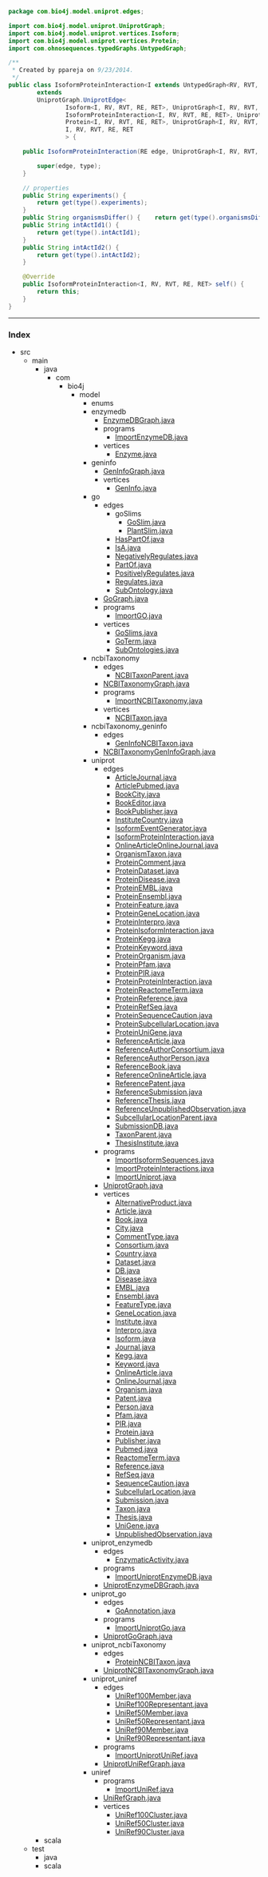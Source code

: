 
```java
package com.bio4j.model.uniprot.edges;

import com.bio4j.model.uniprot.UniprotGraph;
import com.bio4j.model.uniprot.vertices.Isoform;
import com.bio4j.model.uniprot.vertices.Protein;
import com.ohnosequences.typedGraphs.UntypedGraph;

/**
 * Created by ppareja on 9/23/2014.
 */
public class IsoformProteinInteraction<I extends UntypedGraph<RV, RVT, RE, RET>, RV, RVT, RE, RET>
		extends
		UniprotGraph.UniprotEdge<
				Isoform<I, RV, RVT, RE, RET>, UniprotGraph<I, RV, RVT, RE, RET>.IsoformType,
				IsoformProteinInteraction<I, RV, RVT, RE, RET>, UniprotGraph<I, RV, RVT, RE, RET>.IsoformProteinInteractionType,
				Protein<I, RV, RVT, RE, RET>, UniprotGraph<I, RV, RVT, RE, RET>.ProteinType,
				I, RV, RVT, RE, RET
				> {

	public IsoformProteinInteraction(RE edge, UniprotGraph<I, RV, RVT, RE, RET>.IsoformProteinInteractionType type) {

		super(edge, type);
	}

	// properties
	public String experiments() {
		return get(type().experiments);
	}
	public String organismsDiffer() {    return get(type().organismsDiffer);	}
	public String intActId1() {
		return get(type().intActId1);
	}
	public String intActId2() {
		return get(type().intActId2);
	}

	@Override
	public IsoformProteinInteraction<I, RV, RVT, RE, RET> self() {
		return this;
	}
}


```


------

### Index

+ src
  + main
    + java
      + com
        + bio4j
          + model
            + enums
            + enzymedb
              + [EnzymeDBGraph.java][main\java\com\bio4j\model\enzymedb\EnzymeDBGraph.java]
              + programs
                + [ImportEnzymeDB.java][main\java\com\bio4j\model\enzymedb\programs\ImportEnzymeDB.java]
              + vertices
                + [Enzyme.java][main\java\com\bio4j\model\enzymedb\vertices\Enzyme.java]
            + geninfo
              + [GenInfoGraph.java][main\java\com\bio4j\model\geninfo\GenInfoGraph.java]
              + vertices
                + [GenInfo.java][main\java\com\bio4j\model\geninfo\vertices\GenInfo.java]
            + go
              + edges
                + goSlims
                  + [GoSlim.java][main\java\com\bio4j\model\go\edges\goSlims\GoSlim.java]
                  + [PlantSlim.java][main\java\com\bio4j\model\go\edges\goSlims\PlantSlim.java]
                + [HasPartOf.java][main\java\com\bio4j\model\go\edges\HasPartOf.java]
                + [IsA.java][main\java\com\bio4j\model\go\edges\IsA.java]
                + [NegativelyRegulates.java][main\java\com\bio4j\model\go\edges\NegativelyRegulates.java]
                + [PartOf.java][main\java\com\bio4j\model\go\edges\PartOf.java]
                + [PositivelyRegulates.java][main\java\com\bio4j\model\go\edges\PositivelyRegulates.java]
                + [Regulates.java][main\java\com\bio4j\model\go\edges\Regulates.java]
                + [SubOntology.java][main\java\com\bio4j\model\go\edges\SubOntology.java]
              + [GoGraph.java][main\java\com\bio4j\model\go\GoGraph.java]
              + programs
                + [ImportGO.java][main\java\com\bio4j\model\go\programs\ImportGO.java]
              + vertices
                + [GoSlims.java][main\java\com\bio4j\model\go\vertices\GoSlims.java]
                + [GoTerm.java][main\java\com\bio4j\model\go\vertices\GoTerm.java]
                + [SubOntologies.java][main\java\com\bio4j\model\go\vertices\SubOntologies.java]
            + ncbiTaxonomy
              + edges
                + [NCBITaxonParent.java][main\java\com\bio4j\model\ncbiTaxonomy\edges\NCBITaxonParent.java]
              + [NCBITaxonomyGraph.java][main\java\com\bio4j\model\ncbiTaxonomy\NCBITaxonomyGraph.java]
              + programs
                + [ImportNCBITaxonomy.java][main\java\com\bio4j\model\ncbiTaxonomy\programs\ImportNCBITaxonomy.java]
              + vertices
                + [NCBITaxon.java][main\java\com\bio4j\model\ncbiTaxonomy\vertices\NCBITaxon.java]
            + ncbiTaxonomy_geninfo
              + edges
                + [GenInfoNCBITaxon.java][main\java\com\bio4j\model\ncbiTaxonomy_geninfo\edges\GenInfoNCBITaxon.java]
              + [NCBITaxonomyGenInfoGraph.java][main\java\com\bio4j\model\ncbiTaxonomy_geninfo\NCBITaxonomyGenInfoGraph.java]
            + uniprot
              + edges
                + [ArticleJournal.java][main\java\com\bio4j\model\uniprot\edges\ArticleJournal.java]
                + [ArticlePubmed.java][main\java\com\bio4j\model\uniprot\edges\ArticlePubmed.java]
                + [BookCity.java][main\java\com\bio4j\model\uniprot\edges\BookCity.java]
                + [BookEditor.java][main\java\com\bio4j\model\uniprot\edges\BookEditor.java]
                + [BookPublisher.java][main\java\com\bio4j\model\uniprot\edges\BookPublisher.java]
                + [InstituteCountry.java][main\java\com\bio4j\model\uniprot\edges\InstituteCountry.java]
                + [IsoformEventGenerator.java][main\java\com\bio4j\model\uniprot\edges\IsoformEventGenerator.java]
                + [IsoformProteinInteraction.java][main\java\com\bio4j\model\uniprot\edges\IsoformProteinInteraction.java]
                + [OnlineArticleOnlineJournal.java][main\java\com\bio4j\model\uniprot\edges\OnlineArticleOnlineJournal.java]
                + [OrganismTaxon.java][main\java\com\bio4j\model\uniprot\edges\OrganismTaxon.java]
                + [ProteinComment.java][main\java\com\bio4j\model\uniprot\edges\ProteinComment.java]
                + [ProteinDataset.java][main\java\com\bio4j\model\uniprot\edges\ProteinDataset.java]
                + [ProteinDisease.java][main\java\com\bio4j\model\uniprot\edges\ProteinDisease.java]
                + [ProteinEMBL.java][main\java\com\bio4j\model\uniprot\edges\ProteinEMBL.java]
                + [ProteinEnsembl.java][main\java\com\bio4j\model\uniprot\edges\ProteinEnsembl.java]
                + [ProteinFeature.java][main\java\com\bio4j\model\uniprot\edges\ProteinFeature.java]
                + [ProteinGeneLocation.java][main\java\com\bio4j\model\uniprot\edges\ProteinGeneLocation.java]
                + [ProteinInterpro.java][main\java\com\bio4j\model\uniprot\edges\ProteinInterpro.java]
                + [ProteinIsoformInteraction.java][main\java\com\bio4j\model\uniprot\edges\ProteinIsoformInteraction.java]
                + [ProteinKegg.java][main\java\com\bio4j\model\uniprot\edges\ProteinKegg.java]
                + [ProteinKeyword.java][main\java\com\bio4j\model\uniprot\edges\ProteinKeyword.java]
                + [ProteinOrganism.java][main\java\com\bio4j\model\uniprot\edges\ProteinOrganism.java]
                + [ProteinPfam.java][main\java\com\bio4j\model\uniprot\edges\ProteinPfam.java]
                + [ProteinPIR.java][main\java\com\bio4j\model\uniprot\edges\ProteinPIR.java]
                + [ProteinProteinInteraction.java][main\java\com\bio4j\model\uniprot\edges\ProteinProteinInteraction.java]
                + [ProteinReactomeTerm.java][main\java\com\bio4j\model\uniprot\edges\ProteinReactomeTerm.java]
                + [ProteinReference.java][main\java\com\bio4j\model\uniprot\edges\ProteinReference.java]
                + [ProteinRefSeq.java][main\java\com\bio4j\model\uniprot\edges\ProteinRefSeq.java]
                + [ProteinSequenceCaution.java][main\java\com\bio4j\model\uniprot\edges\ProteinSequenceCaution.java]
                + [ProteinSubcellularLocation.java][main\java\com\bio4j\model\uniprot\edges\ProteinSubcellularLocation.java]
                + [ProteinUniGene.java][main\java\com\bio4j\model\uniprot\edges\ProteinUniGene.java]
                + [ReferenceArticle.java][main\java\com\bio4j\model\uniprot\edges\ReferenceArticle.java]
                + [ReferenceAuthorConsortium.java][main\java\com\bio4j\model\uniprot\edges\ReferenceAuthorConsortium.java]
                + [ReferenceAuthorPerson.java][main\java\com\bio4j\model\uniprot\edges\ReferenceAuthorPerson.java]
                + [ReferenceBook.java][main\java\com\bio4j\model\uniprot\edges\ReferenceBook.java]
                + [ReferenceOnlineArticle.java][main\java\com\bio4j\model\uniprot\edges\ReferenceOnlineArticle.java]
                + [ReferencePatent.java][main\java\com\bio4j\model\uniprot\edges\ReferencePatent.java]
                + [ReferenceSubmission.java][main\java\com\bio4j\model\uniprot\edges\ReferenceSubmission.java]
                + [ReferenceThesis.java][main\java\com\bio4j\model\uniprot\edges\ReferenceThesis.java]
                + [ReferenceUnpublishedObservation.java][main\java\com\bio4j\model\uniprot\edges\ReferenceUnpublishedObservation.java]
                + [SubcellularLocationParent.java][main\java\com\bio4j\model\uniprot\edges\SubcellularLocationParent.java]
                + [SubmissionDB.java][main\java\com\bio4j\model\uniprot\edges\SubmissionDB.java]
                + [TaxonParent.java][main\java\com\bio4j\model\uniprot\edges\TaxonParent.java]
                + [ThesisInstitute.java][main\java\com\bio4j\model\uniprot\edges\ThesisInstitute.java]
              + programs
                + [ImportIsoformSequences.java][main\java\com\bio4j\model\uniprot\programs\ImportIsoformSequences.java]
                + [ImportProteinInteractions.java][main\java\com\bio4j\model\uniprot\programs\ImportProteinInteractions.java]
                + [ImportUniprot.java][main\java\com\bio4j\model\uniprot\programs\ImportUniprot.java]
              + [UniprotGraph.java][main\java\com\bio4j\model\uniprot\UniprotGraph.java]
              + vertices
                + [AlternativeProduct.java][main\java\com\bio4j\model\uniprot\vertices\AlternativeProduct.java]
                + [Article.java][main\java\com\bio4j\model\uniprot\vertices\Article.java]
                + [Book.java][main\java\com\bio4j\model\uniprot\vertices\Book.java]
                + [City.java][main\java\com\bio4j\model\uniprot\vertices\City.java]
                + [CommentType.java][main\java\com\bio4j\model\uniprot\vertices\CommentType.java]
                + [Consortium.java][main\java\com\bio4j\model\uniprot\vertices\Consortium.java]
                + [Country.java][main\java\com\bio4j\model\uniprot\vertices\Country.java]
                + [Dataset.java][main\java\com\bio4j\model\uniprot\vertices\Dataset.java]
                + [DB.java][main\java\com\bio4j\model\uniprot\vertices\DB.java]
                + [Disease.java][main\java\com\bio4j\model\uniprot\vertices\Disease.java]
                + [EMBL.java][main\java\com\bio4j\model\uniprot\vertices\EMBL.java]
                + [Ensembl.java][main\java\com\bio4j\model\uniprot\vertices\Ensembl.java]
                + [FeatureType.java][main\java\com\bio4j\model\uniprot\vertices\FeatureType.java]
                + [GeneLocation.java][main\java\com\bio4j\model\uniprot\vertices\GeneLocation.java]
                + [Institute.java][main\java\com\bio4j\model\uniprot\vertices\Institute.java]
                + [Interpro.java][main\java\com\bio4j\model\uniprot\vertices\Interpro.java]
                + [Isoform.java][main\java\com\bio4j\model\uniprot\vertices\Isoform.java]
                + [Journal.java][main\java\com\bio4j\model\uniprot\vertices\Journal.java]
                + [Kegg.java][main\java\com\bio4j\model\uniprot\vertices\Kegg.java]
                + [Keyword.java][main\java\com\bio4j\model\uniprot\vertices\Keyword.java]
                + [OnlineArticle.java][main\java\com\bio4j\model\uniprot\vertices\OnlineArticle.java]
                + [OnlineJournal.java][main\java\com\bio4j\model\uniprot\vertices\OnlineJournal.java]
                + [Organism.java][main\java\com\bio4j\model\uniprot\vertices\Organism.java]
                + [Patent.java][main\java\com\bio4j\model\uniprot\vertices\Patent.java]
                + [Person.java][main\java\com\bio4j\model\uniprot\vertices\Person.java]
                + [Pfam.java][main\java\com\bio4j\model\uniprot\vertices\Pfam.java]
                + [PIR.java][main\java\com\bio4j\model\uniprot\vertices\PIR.java]
                + [Protein.java][main\java\com\bio4j\model\uniprot\vertices\Protein.java]
                + [Publisher.java][main\java\com\bio4j\model\uniprot\vertices\Publisher.java]
                + [Pubmed.java][main\java\com\bio4j\model\uniprot\vertices\Pubmed.java]
                + [ReactomeTerm.java][main\java\com\bio4j\model\uniprot\vertices\ReactomeTerm.java]
                + [Reference.java][main\java\com\bio4j\model\uniprot\vertices\Reference.java]
                + [RefSeq.java][main\java\com\bio4j\model\uniprot\vertices\RefSeq.java]
                + [SequenceCaution.java][main\java\com\bio4j\model\uniprot\vertices\SequenceCaution.java]
                + [SubcellularLocation.java][main\java\com\bio4j\model\uniprot\vertices\SubcellularLocation.java]
                + [Submission.java][main\java\com\bio4j\model\uniprot\vertices\Submission.java]
                + [Taxon.java][main\java\com\bio4j\model\uniprot\vertices\Taxon.java]
                + [Thesis.java][main\java\com\bio4j\model\uniprot\vertices\Thesis.java]
                + [UniGene.java][main\java\com\bio4j\model\uniprot\vertices\UniGene.java]
                + [UnpublishedObservation.java][main\java\com\bio4j\model\uniprot\vertices\UnpublishedObservation.java]
            + uniprot_enzymedb
              + edges
                + [EnzymaticActivity.java][main\java\com\bio4j\model\uniprot_enzymedb\edges\EnzymaticActivity.java]
              + programs
                + [ImportUniprotEnzymeDB.java][main\java\com\bio4j\model\uniprot_enzymedb\programs\ImportUniprotEnzymeDB.java]
              + [UniprotEnzymeDBGraph.java][main\java\com\bio4j\model\uniprot_enzymedb\UniprotEnzymeDBGraph.java]
            + uniprot_go
              + edges
                + [GoAnnotation.java][main\java\com\bio4j\model\uniprot_go\edges\GoAnnotation.java]
              + programs
                + [ImportUniprotGo.java][main\java\com\bio4j\model\uniprot_go\programs\ImportUniprotGo.java]
              + [UniprotGoGraph.java][main\java\com\bio4j\model\uniprot_go\UniprotGoGraph.java]
            + uniprot_ncbiTaxonomy
              + edges
                + [ProteinNCBITaxon.java][main\java\com\bio4j\model\uniprot_ncbiTaxonomy\edges\ProteinNCBITaxon.java]
              + [UniprotNCBITaxonomyGraph.java][main\java\com\bio4j\model\uniprot_ncbiTaxonomy\UniprotNCBITaxonomyGraph.java]
            + uniprot_uniref
              + edges
                + [UniRef100Member.java][main\java\com\bio4j\model\uniprot_uniref\edges\UniRef100Member.java]
                + [UniRef100Representant.java][main\java\com\bio4j\model\uniprot_uniref\edges\UniRef100Representant.java]
                + [UniRef50Member.java][main\java\com\bio4j\model\uniprot_uniref\edges\UniRef50Member.java]
                + [UniRef50Representant.java][main\java\com\bio4j\model\uniprot_uniref\edges\UniRef50Representant.java]
                + [UniRef90Member.java][main\java\com\bio4j\model\uniprot_uniref\edges\UniRef90Member.java]
                + [UniRef90Representant.java][main\java\com\bio4j\model\uniprot_uniref\edges\UniRef90Representant.java]
              + programs
                + [ImportUniprotUniRef.java][main\java\com\bio4j\model\uniprot_uniref\programs\ImportUniprotUniRef.java]
              + [UniprotUniRefGraph.java][main\java\com\bio4j\model\uniprot_uniref\UniprotUniRefGraph.java]
            + uniref
              + programs
                + [ImportUniRef.java][main\java\com\bio4j\model\uniref\programs\ImportUniRef.java]
              + [UniRefGraph.java][main\java\com\bio4j\model\uniref\UniRefGraph.java]
              + vertices
                + [UniRef100Cluster.java][main\java\com\bio4j\model\uniref\vertices\UniRef100Cluster.java]
                + [UniRef50Cluster.java][main\java\com\bio4j\model\uniref\vertices\UniRef50Cluster.java]
                + [UniRef90Cluster.java][main\java\com\bio4j\model\uniref\vertices\UniRef90Cluster.java]
    + scala
  + test
    + java
    + scala

[main\java\com\bio4j\model\enzymedb\EnzymeDBGraph.java]: ..\..\enzymedb\EnzymeDBGraph.java.md
[main\java\com\bio4j\model\enzymedb\programs\ImportEnzymeDB.java]: ..\..\enzymedb\programs\ImportEnzymeDB.java.md
[main\java\com\bio4j\model\enzymedb\vertices\Enzyme.java]: ..\..\enzymedb\vertices\Enzyme.java.md
[main\java\com\bio4j\model\geninfo\GenInfoGraph.java]: ..\..\geninfo\GenInfoGraph.java.md
[main\java\com\bio4j\model\geninfo\vertices\GenInfo.java]: ..\..\geninfo\vertices\GenInfo.java.md
[main\java\com\bio4j\model\go\edges\goSlims\GoSlim.java]: ..\..\go\edges\goSlims\GoSlim.java.md
[main\java\com\bio4j\model\go\edges\goSlims\PlantSlim.java]: ..\..\go\edges\goSlims\PlantSlim.java.md
[main\java\com\bio4j\model\go\edges\HasPartOf.java]: ..\..\go\edges\HasPartOf.java.md
[main\java\com\bio4j\model\go\edges\IsA.java]: ..\..\go\edges\IsA.java.md
[main\java\com\bio4j\model\go\edges\NegativelyRegulates.java]: ..\..\go\edges\NegativelyRegulates.java.md
[main\java\com\bio4j\model\go\edges\PartOf.java]: ..\..\go\edges\PartOf.java.md
[main\java\com\bio4j\model\go\edges\PositivelyRegulates.java]: ..\..\go\edges\PositivelyRegulates.java.md
[main\java\com\bio4j\model\go\edges\Regulates.java]: ..\..\go\edges\Regulates.java.md
[main\java\com\bio4j\model\go\edges\SubOntology.java]: ..\..\go\edges\SubOntology.java.md
[main\java\com\bio4j\model\go\GoGraph.java]: ..\..\go\GoGraph.java.md
[main\java\com\bio4j\model\go\programs\ImportGO.java]: ..\..\go\programs\ImportGO.java.md
[main\java\com\bio4j\model\go\vertices\GoSlims.java]: ..\..\go\vertices\GoSlims.java.md
[main\java\com\bio4j\model\go\vertices\GoTerm.java]: ..\..\go\vertices\GoTerm.java.md
[main\java\com\bio4j\model\go\vertices\SubOntologies.java]: ..\..\go\vertices\SubOntologies.java.md
[main\java\com\bio4j\model\ncbiTaxonomy\edges\NCBITaxonParent.java]: ..\..\ncbiTaxonomy\edges\NCBITaxonParent.java.md
[main\java\com\bio4j\model\ncbiTaxonomy\NCBITaxonomyGraph.java]: ..\..\ncbiTaxonomy\NCBITaxonomyGraph.java.md
[main\java\com\bio4j\model\ncbiTaxonomy\programs\ImportNCBITaxonomy.java]: ..\..\ncbiTaxonomy\programs\ImportNCBITaxonomy.java.md
[main\java\com\bio4j\model\ncbiTaxonomy\vertices\NCBITaxon.java]: ..\..\ncbiTaxonomy\vertices\NCBITaxon.java.md
[main\java\com\bio4j\model\ncbiTaxonomy_geninfo\edges\GenInfoNCBITaxon.java]: ..\..\ncbiTaxonomy_geninfo\edges\GenInfoNCBITaxon.java.md
[main\java\com\bio4j\model\ncbiTaxonomy_geninfo\NCBITaxonomyGenInfoGraph.java]: ..\..\ncbiTaxonomy_geninfo\NCBITaxonomyGenInfoGraph.java.md
[main\java\com\bio4j\model\uniprot\edges\ArticleJournal.java]: ArticleJournal.java.md
[main\java\com\bio4j\model\uniprot\edges\ArticlePubmed.java]: ArticlePubmed.java.md
[main\java\com\bio4j\model\uniprot\edges\BookCity.java]: BookCity.java.md
[main\java\com\bio4j\model\uniprot\edges\BookEditor.java]: BookEditor.java.md
[main\java\com\bio4j\model\uniprot\edges\BookPublisher.java]: BookPublisher.java.md
[main\java\com\bio4j\model\uniprot\edges\InstituteCountry.java]: InstituteCountry.java.md
[main\java\com\bio4j\model\uniprot\edges\IsoformEventGenerator.java]: IsoformEventGenerator.java.md
[main\java\com\bio4j\model\uniprot\edges\IsoformProteinInteraction.java]: IsoformProteinInteraction.java.md
[main\java\com\bio4j\model\uniprot\edges\OnlineArticleOnlineJournal.java]: OnlineArticleOnlineJournal.java.md
[main\java\com\bio4j\model\uniprot\edges\OrganismTaxon.java]: OrganismTaxon.java.md
[main\java\com\bio4j\model\uniprot\edges\ProteinComment.java]: ProteinComment.java.md
[main\java\com\bio4j\model\uniprot\edges\ProteinDataset.java]: ProteinDataset.java.md
[main\java\com\bio4j\model\uniprot\edges\ProteinDisease.java]: ProteinDisease.java.md
[main\java\com\bio4j\model\uniprot\edges\ProteinEMBL.java]: ProteinEMBL.java.md
[main\java\com\bio4j\model\uniprot\edges\ProteinEnsembl.java]: ProteinEnsembl.java.md
[main\java\com\bio4j\model\uniprot\edges\ProteinFeature.java]: ProteinFeature.java.md
[main\java\com\bio4j\model\uniprot\edges\ProteinGeneLocation.java]: ProteinGeneLocation.java.md
[main\java\com\bio4j\model\uniprot\edges\ProteinInterpro.java]: ProteinInterpro.java.md
[main\java\com\bio4j\model\uniprot\edges\ProteinIsoformInteraction.java]: ProteinIsoformInteraction.java.md
[main\java\com\bio4j\model\uniprot\edges\ProteinKegg.java]: ProteinKegg.java.md
[main\java\com\bio4j\model\uniprot\edges\ProteinKeyword.java]: ProteinKeyword.java.md
[main\java\com\bio4j\model\uniprot\edges\ProteinOrganism.java]: ProteinOrganism.java.md
[main\java\com\bio4j\model\uniprot\edges\ProteinPfam.java]: ProteinPfam.java.md
[main\java\com\bio4j\model\uniprot\edges\ProteinPIR.java]: ProteinPIR.java.md
[main\java\com\bio4j\model\uniprot\edges\ProteinProteinInteraction.java]: ProteinProteinInteraction.java.md
[main\java\com\bio4j\model\uniprot\edges\ProteinReactomeTerm.java]: ProteinReactomeTerm.java.md
[main\java\com\bio4j\model\uniprot\edges\ProteinReference.java]: ProteinReference.java.md
[main\java\com\bio4j\model\uniprot\edges\ProteinRefSeq.java]: ProteinRefSeq.java.md
[main\java\com\bio4j\model\uniprot\edges\ProteinSequenceCaution.java]: ProteinSequenceCaution.java.md
[main\java\com\bio4j\model\uniprot\edges\ProteinSubcellularLocation.java]: ProteinSubcellularLocation.java.md
[main\java\com\bio4j\model\uniprot\edges\ProteinUniGene.java]: ProteinUniGene.java.md
[main\java\com\bio4j\model\uniprot\edges\ReferenceArticle.java]: ReferenceArticle.java.md
[main\java\com\bio4j\model\uniprot\edges\ReferenceAuthorConsortium.java]: ReferenceAuthorConsortium.java.md
[main\java\com\bio4j\model\uniprot\edges\ReferenceAuthorPerson.java]: ReferenceAuthorPerson.java.md
[main\java\com\bio4j\model\uniprot\edges\ReferenceBook.java]: ReferenceBook.java.md
[main\java\com\bio4j\model\uniprot\edges\ReferenceOnlineArticle.java]: ReferenceOnlineArticle.java.md
[main\java\com\bio4j\model\uniprot\edges\ReferencePatent.java]: ReferencePatent.java.md
[main\java\com\bio4j\model\uniprot\edges\ReferenceSubmission.java]: ReferenceSubmission.java.md
[main\java\com\bio4j\model\uniprot\edges\ReferenceThesis.java]: ReferenceThesis.java.md
[main\java\com\bio4j\model\uniprot\edges\ReferenceUnpublishedObservation.java]: ReferenceUnpublishedObservation.java.md
[main\java\com\bio4j\model\uniprot\edges\SubcellularLocationParent.java]: SubcellularLocationParent.java.md
[main\java\com\bio4j\model\uniprot\edges\SubmissionDB.java]: SubmissionDB.java.md
[main\java\com\bio4j\model\uniprot\edges\TaxonParent.java]: TaxonParent.java.md
[main\java\com\bio4j\model\uniprot\edges\ThesisInstitute.java]: ThesisInstitute.java.md
[main\java\com\bio4j\model\uniprot\programs\ImportIsoformSequences.java]: ..\programs\ImportIsoformSequences.java.md
[main\java\com\bio4j\model\uniprot\programs\ImportProteinInteractions.java]: ..\programs\ImportProteinInteractions.java.md
[main\java\com\bio4j\model\uniprot\programs\ImportUniprot.java]: ..\programs\ImportUniprot.java.md
[main\java\com\bio4j\model\uniprot\UniprotGraph.java]: ..\UniprotGraph.java.md
[main\java\com\bio4j\model\uniprot\vertices\AlternativeProduct.java]: ..\vertices\AlternativeProduct.java.md
[main\java\com\bio4j\model\uniprot\vertices\Article.java]: ..\vertices\Article.java.md
[main\java\com\bio4j\model\uniprot\vertices\Book.java]: ..\vertices\Book.java.md
[main\java\com\bio4j\model\uniprot\vertices\City.java]: ..\vertices\City.java.md
[main\java\com\bio4j\model\uniprot\vertices\CommentType.java]: ..\vertices\CommentType.java.md
[main\java\com\bio4j\model\uniprot\vertices\Consortium.java]: ..\vertices\Consortium.java.md
[main\java\com\bio4j\model\uniprot\vertices\Country.java]: ..\vertices\Country.java.md
[main\java\com\bio4j\model\uniprot\vertices\Dataset.java]: ..\vertices\Dataset.java.md
[main\java\com\bio4j\model\uniprot\vertices\DB.java]: ..\vertices\DB.java.md
[main\java\com\bio4j\model\uniprot\vertices\Disease.java]: ..\vertices\Disease.java.md
[main\java\com\bio4j\model\uniprot\vertices\EMBL.java]: ..\vertices\EMBL.java.md
[main\java\com\bio4j\model\uniprot\vertices\Ensembl.java]: ..\vertices\Ensembl.java.md
[main\java\com\bio4j\model\uniprot\vertices\FeatureType.java]: ..\vertices\FeatureType.java.md
[main\java\com\bio4j\model\uniprot\vertices\GeneLocation.java]: ..\vertices\GeneLocation.java.md
[main\java\com\bio4j\model\uniprot\vertices\Institute.java]: ..\vertices\Institute.java.md
[main\java\com\bio4j\model\uniprot\vertices\Interpro.java]: ..\vertices\Interpro.java.md
[main\java\com\bio4j\model\uniprot\vertices\Isoform.java]: ..\vertices\Isoform.java.md
[main\java\com\bio4j\model\uniprot\vertices\Journal.java]: ..\vertices\Journal.java.md
[main\java\com\bio4j\model\uniprot\vertices\Kegg.java]: ..\vertices\Kegg.java.md
[main\java\com\bio4j\model\uniprot\vertices\Keyword.java]: ..\vertices\Keyword.java.md
[main\java\com\bio4j\model\uniprot\vertices\OnlineArticle.java]: ..\vertices\OnlineArticle.java.md
[main\java\com\bio4j\model\uniprot\vertices\OnlineJournal.java]: ..\vertices\OnlineJournal.java.md
[main\java\com\bio4j\model\uniprot\vertices\Organism.java]: ..\vertices\Organism.java.md
[main\java\com\bio4j\model\uniprot\vertices\Patent.java]: ..\vertices\Patent.java.md
[main\java\com\bio4j\model\uniprot\vertices\Person.java]: ..\vertices\Person.java.md
[main\java\com\bio4j\model\uniprot\vertices\Pfam.java]: ..\vertices\Pfam.java.md
[main\java\com\bio4j\model\uniprot\vertices\PIR.java]: ..\vertices\PIR.java.md
[main\java\com\bio4j\model\uniprot\vertices\Protein.java]: ..\vertices\Protein.java.md
[main\java\com\bio4j\model\uniprot\vertices\Publisher.java]: ..\vertices\Publisher.java.md
[main\java\com\bio4j\model\uniprot\vertices\Pubmed.java]: ..\vertices\Pubmed.java.md
[main\java\com\bio4j\model\uniprot\vertices\ReactomeTerm.java]: ..\vertices\ReactomeTerm.java.md
[main\java\com\bio4j\model\uniprot\vertices\Reference.java]: ..\vertices\Reference.java.md
[main\java\com\bio4j\model\uniprot\vertices\RefSeq.java]: ..\vertices\RefSeq.java.md
[main\java\com\bio4j\model\uniprot\vertices\SequenceCaution.java]: ..\vertices\SequenceCaution.java.md
[main\java\com\bio4j\model\uniprot\vertices\SubcellularLocation.java]: ..\vertices\SubcellularLocation.java.md
[main\java\com\bio4j\model\uniprot\vertices\Submission.java]: ..\vertices\Submission.java.md
[main\java\com\bio4j\model\uniprot\vertices\Taxon.java]: ..\vertices\Taxon.java.md
[main\java\com\bio4j\model\uniprot\vertices\Thesis.java]: ..\vertices\Thesis.java.md
[main\java\com\bio4j\model\uniprot\vertices\UniGene.java]: ..\vertices\UniGene.java.md
[main\java\com\bio4j\model\uniprot\vertices\UnpublishedObservation.java]: ..\vertices\UnpublishedObservation.java.md
[main\java\com\bio4j\model\uniprot_enzymedb\edges\EnzymaticActivity.java]: ..\..\uniprot_enzymedb\edges\EnzymaticActivity.java.md
[main\java\com\bio4j\model\uniprot_enzymedb\programs\ImportUniprotEnzymeDB.java]: ..\..\uniprot_enzymedb\programs\ImportUniprotEnzymeDB.java.md
[main\java\com\bio4j\model\uniprot_enzymedb\UniprotEnzymeDBGraph.java]: ..\..\uniprot_enzymedb\UniprotEnzymeDBGraph.java.md
[main\java\com\bio4j\model\uniprot_go\edges\GoAnnotation.java]: ..\..\uniprot_go\edges\GoAnnotation.java.md
[main\java\com\bio4j\model\uniprot_go\programs\ImportUniprotGo.java]: ..\..\uniprot_go\programs\ImportUniprotGo.java.md
[main\java\com\bio4j\model\uniprot_go\UniprotGoGraph.java]: ..\..\uniprot_go\UniprotGoGraph.java.md
[main\java\com\bio4j\model\uniprot_ncbiTaxonomy\edges\ProteinNCBITaxon.java]: ..\..\uniprot_ncbiTaxonomy\edges\ProteinNCBITaxon.java.md
[main\java\com\bio4j\model\uniprot_ncbiTaxonomy\UniprotNCBITaxonomyGraph.java]: ..\..\uniprot_ncbiTaxonomy\UniprotNCBITaxonomyGraph.java.md
[main\java\com\bio4j\model\uniprot_uniref\edges\UniRef100Member.java]: ..\..\uniprot_uniref\edges\UniRef100Member.java.md
[main\java\com\bio4j\model\uniprot_uniref\edges\UniRef100Representant.java]: ..\..\uniprot_uniref\edges\UniRef100Representant.java.md
[main\java\com\bio4j\model\uniprot_uniref\edges\UniRef50Member.java]: ..\..\uniprot_uniref\edges\UniRef50Member.java.md
[main\java\com\bio4j\model\uniprot_uniref\edges\UniRef50Representant.java]: ..\..\uniprot_uniref\edges\UniRef50Representant.java.md
[main\java\com\bio4j\model\uniprot_uniref\edges\UniRef90Member.java]: ..\..\uniprot_uniref\edges\UniRef90Member.java.md
[main\java\com\bio4j\model\uniprot_uniref\edges\UniRef90Representant.java]: ..\..\uniprot_uniref\edges\UniRef90Representant.java.md
[main\java\com\bio4j\model\uniprot_uniref\programs\ImportUniprotUniRef.java]: ..\..\uniprot_uniref\programs\ImportUniprotUniRef.java.md
[main\java\com\bio4j\model\uniprot_uniref\UniprotUniRefGraph.java]: ..\..\uniprot_uniref\UniprotUniRefGraph.java.md
[main\java\com\bio4j\model\uniref\programs\ImportUniRef.java]: ..\..\uniref\programs\ImportUniRef.java.md
[main\java\com\bio4j\model\uniref\UniRefGraph.java]: ..\..\uniref\UniRefGraph.java.md
[main\java\com\bio4j\model\uniref\vertices\UniRef100Cluster.java]: ..\..\uniref\vertices\UniRef100Cluster.java.md
[main\java\com\bio4j\model\uniref\vertices\UniRef50Cluster.java]: ..\..\uniref\vertices\UniRef50Cluster.java.md
[main\java\com\bio4j\model\uniref\vertices\UniRef90Cluster.java]: ..\..\uniref\vertices\UniRef90Cluster.java.md